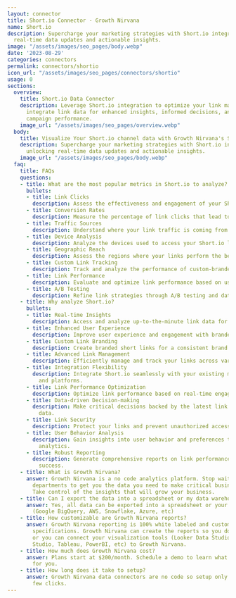 ```yaml
---
layout: connector
title: Short.io Connector - Growth Nirvana
name: Short.io
description: Supercharge your marketing strategies with Short.io integration, unlocking
  real-time data updates and actionable insights.
image: "/assets/images/seo_pages/body.webp"
date: '2023-08-29'
categories: connectors
permalink: connectors/shortio
icon_url: "/assets/images/seo_pages/connectors/shortio"
usage: 0
sections:
  overview:
    title: Short.io Data Connector
    description: Leverage Short.io integration to optimize your link management. Seamlessly
      integrate link data for enhanced insights, informed decisions, and improved
      campaign performance.
    image_url: "/assets/images/seo_pages/overview.webp"
  body:
    title: Visualize Your Short.io channel data with Growth Nirvana's Short.io Connector
    description: Supercharge your marketing strategies with Short.io integration,
      unlocking real-time data updates and actionable insights.
    image_url: "/assets/images/seo_pages/body.webp"
  faq:
    title: FAQs
    questions:
    - title: What are the most popular metrics in Short.io to analyze?
      bullets:
      - title: Link Clicks
        description: Assess the effectiveness and engagement of your Short.io links.
      - title: Conversion Rates
        description: Measure the percentage of link clicks that lead to conversions.
      - title: Traffic Sources
        description: Understand where your link traffic is coming from.
      - title: Device Analysis
        description: Analyze the devices used to access your Short.io links.
      - title: Geographic Reach
        description: Assess the regions where your links perform the best.
      - title: Custom Link Tracking
        description: Track and analyze the performance of custom-branded links.
      - title: Link Performance
        description: Evaluate and optimize link performance based on user engagement.
      - title: A/B Testing
        description: Refine link strategies through A/B testing and data insights.
    - title: Why analyze Short.io?
      bullets:
      - title: Real-time Insights
        description: Access and analyze up-to-the-minute link data for timely actions.
      - title: Enhanced User Experience
        description: Improve user experience and engagement with branded short links.
      - title: Custom Link Branding
        description: Create branded short links for a consistent brand presence.
      - title: Advanced Link Management
        description: Efficiently manage and track your links across various channels.
      - title: Integration Flexibility
        description: Integrate Short.io seamlessly with your existing marketing tools
          and platforms.
      - title: Link Performance Optimization
        description: Optimize link performance based on real-time engagement metrics.
      - title: Data-driven Decision-making
        description: Make critical decisions backed by the latest link performance
          data.
      - title: Link Security
        description: Protect your links and prevent unauthorized access or misuse.
      - title: User Behavior Analysis
        description: Gain insights into user behavior and preferences through link
          analytics.
      - title: Robust Reporting
        description: Generate comprehensive reports on link performance and campaign
          success.
    - title: What is Growth Nirvana?
      answer: Growth Nirvana is a no code analytics platform. Stop waiting for other
        departments to get you the data you need to make critical business decisions.
        Take control of the insights that will grow your business.
    - title: Can I export the data into a spreadsheet or my data warehouse?
      answer: Yes, all data can be exported into a spreadsheet or your data warehouse
        (Google BigQuery, AWS, Snowflake, Azure, etc)
    - title: How customizable are Growth Nirvana reports?
      answer: Growth Nirvana reporting is 100% white labeled and customized to your
        specifications. Growth Nirvana can create the reports so you don’t have to
        or you can connect your visualization tools (Looker Data Studio/Google Data
        Studio, Tableau, PowerBI, etc) to Growth Nirvana.
    - title: How much does Growth Nirvana cost?
      answer: Plans start at $200/month. Schedule a demo to learn what plan is best
        for you.
    - title: How long does it take to setup?
      answer: Growth Nirvana data connectors are no code so setup only requires a
        few clicks.
---
```

